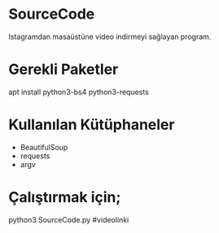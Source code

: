 SourceCode
=====
Istagramdan masaüstüne video indirmeyi sağlayan program.

Gerekli Paketler
=====
apt install python3-bs4 python3-requests

Kullanılan Kütüphaneler
=====
- BeautifulSoup
- requests
- argv

Çalıştırmak için;
=====
python3 SourceCode.py #videolinki
